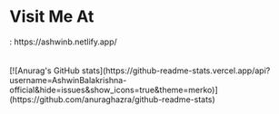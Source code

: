 ###

<h1>Visit Me At</h1> : https://ashwinb.netlify.app/ <br/><br/><br/>
[![Anurag's GitHub stats](https://github-readme-stats.vercel.app/api?username=AshwinBalakrishna-official&hide=issues&show_icons=true&theme=merko)](https://github.com/anuraghazra/github-readme-stats)


<!--
**AshwinBalakrishna-official/AshwinBalakrishna-official** is a ✨ _special_ ✨ repository because its `README.md` (this file) appears on your GitHub profile.

Here are some ideas to get you started:

- 🔭 I’m currently working on ...
- 🌱 I’m currently learning ...
- 👯 I’m looking to collaborate on ...
- 🤔 I’m looking for help with ...
- 💬 Ask me about ...
- 📫 How to reach me: ...
- 😄 Pronouns: ...
- ⚡ Fun fact: ...
-->
